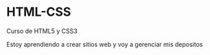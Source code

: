 # HTML-CSS
 Curso de HTML5 y CSS3

Estoy aprendiendo a crear sitios web y voy a gerenciar mis depositos